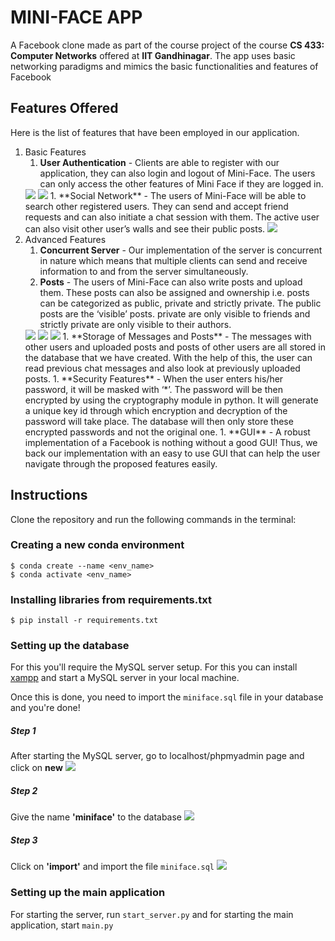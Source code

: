 # MINI-FACE APP
A Facebook clone made as part of the course project of the course **CS 433: Computer Networks** offered at **IIT Gandhinagar**. The app uses basic networking paradigms and mimics the basic functionalities and features of Facebook

## Features Offered
Here is the list of features that have been employed in our application. 
1. Basic Features
    1. **User Authentication** - Clients are able to register with our application, they can also login and logout of Mini-Face. The users can only access the other features of Mini Face if they are logged in. 
    <img src="media/login.png">
    <img src="media/register.png">
    1. **Social Network** - The users of Mini-Face will be able to search other registered users. They can send and accept friend requests and can also initiate a chat session with them. The active user can also visit other user’s walls and see their public posts.
    <img src="media/chatting.png">
1. Advanced Features
    1. **Concurrent Server** - Our implementation of the server is concurrent in nature which means that multiple clients can send and receive information to and from the server simultaneously. 
    2. **Posts** - The users of Mini-Face can also write posts and upload them. These posts can also be assigned and ownership i.e. posts can be categorized as public, private and strictly private. The public posts are the ‘visible’ posts. private are only visible to friends and strictly private are only visible to their authors. 
    <img src="media/writepost.png">
    <img src="media/friendpost.png">
    <img src="media/ownership.png">
    1. **Storage of Messages and Posts** - The messages with other users and uploaded posts and posts of other users are all stored in the database that we have created. With the help of this, the user can read previous chat messages and  also look at previously uploaded posts.
    1. **Security Features** - When the user enters his/her password, it will be masked with ‘*’. The password will be then encrypted by using the cryptography module in python. It will generate a unique key id through which encryption and decryption of the password will take place. The database will then only store these encrypted passwords and not the original one.
    1. **GUI** - A robust implementation of a Facebook is nothing without a good GUI! Thus, we back our implementation with an easy to use GUI that can help the user navigate through the proposed features easily.

## Instructions
Clone the repository and run the following commands in the terminal:
### Creating a new conda environment
```shell
$ conda create --name <env_name>
$ conda activate <env_name>
```
### Installing libraries from requirements.txt
```shell
$ pip install -r requirements.txt
```

### Setting up the database
For this you'll require the MySQL server setup. For this you can install <a href="https://www.apachefriends.org/download.html">xampp</a> and start a MySQL server in your local machine. 

Once this is done, you need to import the `miniface.sql` file in your database and you're done!

##### Step 1
After starting the MySQL server, go to localhost/phpmyadmin page and click on **new**
<img src="media/database0.png">

##### Step 2
Give the name **'miniface'** to the database
<img src=media/database1.png>

##### Step 3
Click on **'import'** and import the file `miniface.sql`
<img src="media/database2.png">

### Setting up the main application
For starting the server, 
run `start_server.py` and for starting the main application, start `main.py`
